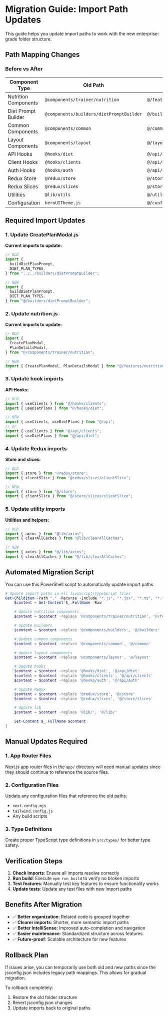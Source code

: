 # Migration Guide: Import Path Updates

This guide helps you update import paths to work with the new enterprise-grade folder structure.

## Path Mapping Changes

### Before vs After

| Component Type       | Old Path                                 | New Path                       |
| -------------------- | ---------------------------------------- | ------------------------------ |
| Nutrition Components | `@components/trainer/nutrition`          | `@/features/nutrition`         |
| Diet Prompt Builder  | `@components/builders/dietPromptBuilder` | `@/builders/dietPromptBuilder` |
| Common Components    | `@components/common`                     | `@/common`                     |
| Layout Components    | `@components/layout`                     | `@/layout`                     |
| API Hooks            | `@hooks/diet`                            | `@/api/diet`                   |
| Client Hooks         | `@hooks/clients`                         | `@/api/clients`                |
| Auth Hooks           | `@hooks/auth`                            | `@/api/auth`                   |
| Redux Store          | `@redux/store`                           | `@/store`                      |
| Redux Slices         | `@redux/slices`                          | `@/store/slices`               |
| Utilities            | `@lib/utils`                             | `@/utils`                      |
| Configuration        | `heroUITheme.js`                         | `@/config/theme`               |

## Required Import Updates

### 1. Update CreatePlanModal.js

**Current imports to update:**

```javascript
// OLD
import {
  buildDietPlanPrompt,
  DIET_PLAN_TYPES,
} from "../../builders/dietPromptBuilder";

// NEW
import {
  buildDietPlanPrompt,
  DIET_PLAN_TYPES,
} from "@/builders/dietPromptBuilder";
```

### 2. Update nutrition.js

**Current imports to update:**

```javascript
// OLD
import {
  CreatePlanModal,
  PlanDetailsModal,
} from "@/components/trainer/nutrition";

// NEW
import { CreatePlanModal, PlanDetailsModal } from "@/features/nutrition";
```

### 3. Update hook imports

**API Hooks:**

```javascript
// OLD
import { useClients } from "@/hooks/clients";
import { useDietPlans } from "@/hooks/diet";

// NEW
import { useClients, useDietPlans } from "@/api";
// or
import { useClients } from "@/api/clients";
import { useDietPlans } from "@/api/diet";
```

### 4. Update Redux imports

**Store and slices:**

```javascript
// OLD
import { store } from "@redux/store";
import { clientSlice } from "@redux/slices/clientSlice";

// NEW
import { store } from "@/store";
import { clientSlice } from "@/store/slices/clientSlice";
```

### 5. Update utility imports

**Utilities and helpers:**

```javascript
// OLD
import { axios } from "@lib/axios";
import { clearAllCaches } from "@lib/clearAllCaches";

// NEW
import { axios } from "@/lib/axios";
import { clearAllCaches } from "@/lib/clearAllCaches";
```

## Automated Migration Script

You can use this PowerShell script to automatically update import paths:

```powershell
# Update import paths in all JavaScript/TypeScript files
Get-ChildItem -Path "." -Recurse -Include "*.js", "*.jsx", "*.ts", "*.tsx" | ForEach-Object {
    $content = Get-Content $_.FullName -Raw

    # Update nutrition components
    $content = $content -replace '@components/trainer/nutrition', '@/features/nutrition'

    # Update builders
    $content = $content -replace '@components/builders', '@/builders'

    # Update common components
    $content = $content -replace '@components/common', '@/common'

    # Update layout components
    $content = $content -replace '@components/layout', '@/layout'

    # Update hooks
    $content = $content -replace '@hooks/diet', '@/api/diet'
    $content = $content -replace '@hooks/clients', '@/api/clients'
    $content = $content -replace '@hooks/auth', '@/api/auth'

    # Update Redux
    $content = $content -replace '@redux/store', '@/store'
    $content = $content -replace '@redux/slices', '@/store/slices'

    # Update lib
    $content = $content -replace '@lib/', '@/lib/'

    Set-Content $_.FullName $content
}
```

## Manual Updates Required

### 1. App Router Files

Next.js app router files in the `app/` directory will need manual updates since they should continue to reference the source files.

### 2. Configuration Files

Update any configuration files that reference the old paths:

- `next.config.mjs`
- `tailwind.config.js`
- Any build scripts

### 3. Type Definitions

Create proper TypeScript type definitions in `src/types/` for better type safety.

## Verification Steps

1. **Check imports**: Ensure all imports resolve correctly
2. **Run build**: Execute `npm run build` to verify no broken imports
3. **Test features**: Manually test key features to ensure functionality works
4. **Update tests**: Update any test files with new import paths

## Benefits After Migration

- ✅ **Better organization**: Related code is grouped together
- ✅ **Clearer imports**: Shorter, more semantic import paths
- ✅ **Better IntelliSense**: Improved auto-completion and navigation
- ✅ **Easier maintenance**: Standardized structure across features
- ✅ **Future-proof**: Scalable architecture for new features

## Rollback Plan

If issues arise, you can temporarily use both old and new paths since the jsconfig.json includes legacy path mappings. This allows for gradual migration.

To rollback completely:

1. Restore the old folder structure
2. Revert jsconfig.json changes
3. Update imports back to original paths
